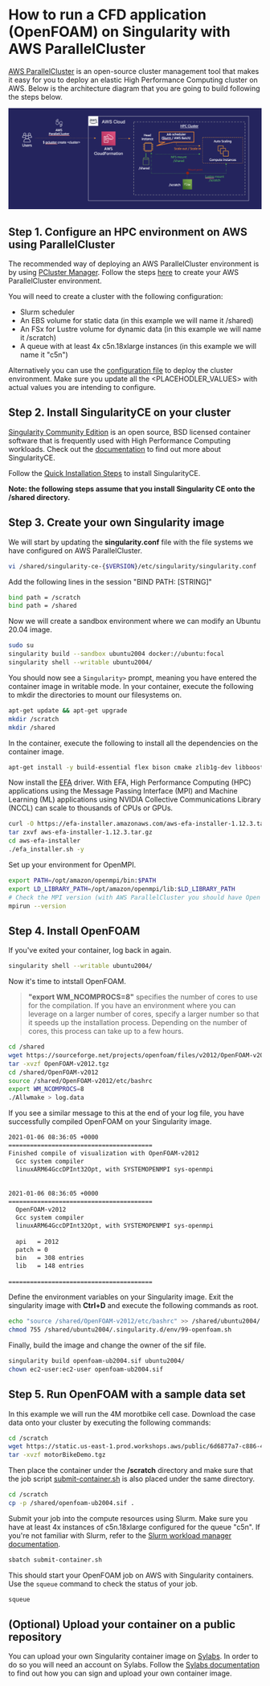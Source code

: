 # How to run a CFD application (OpenFOAM) on Singularity with AWS ParallelCluster
 
[AWS ParallelCluster](https://aws.amazon.com/hpc/parallelcluster/) is an open-source cluster management tool that makes it easy for you to deploy an elastic High Performance Computing cluster on AWS. Below is the architecture diagram that you are going to build following the steps below. 

![My Image](images/ParallelCluster-diagram.png)

## Step 1. Configure an HPC environment on AWS using ParallelCluster

The recommended way of deploying an AWS ParallelCluster environment is by using [PCluster Manager](https://github.com/aws-samples/pcluster-manager). 
Follow the steps [here](https://github.com/aws-samples/pcluster-manager/blob/main/README.md) to create your AWS ParallelCluster environment. 

You will need to create a cluster with the following configuration:
- Slurm scheduler  
- An EBS volume for static data (in this example we will name it /shared)
- An FSx for Lustre volume for dynamic data (in this example we will name it /scratch)
- A queue with at least 4x c5n.18xlarge instances (in this example we will name it "c5n")

Alternatively you can use the [configuration file](pcluster/pc-openfoam-singularity.yaml) to deploy the cluster environment. Make sure you update all the <PLACEHODLER_VALUES> with actual values you are intending to configure. 

## Step 2. Install SingularityCE on your cluster
[Singularity Community Edition](https://sylabs.io/singularity/) is an open source, BSD licensed container software that is frequently used with High Performance Computing workloads. 
Check out the [documentation](https://docs.sylabs.io/guides/main/user-guide/) to find out more about SingularityCE. 

Follow the [Quick Installation Steps](https://docs.sylabs.io/guides/main/user-guide/quick_start.html#quick-installation-steps) to install SingularityCE.  

**Note: the following steps assume that you install Singularity CE onto the /shared directory.**

## Step 3. Create your own Singularity image

We will start by updating the **singularity.conf** file with the file systems we have configured on AWS ParallelCluster. 

```bash
vi /shared/singularity-ce-{$VERSION}/etc/singularity/singularity.conf
```

Add the following lines in the session "BIND PATH: [STRING]"

```bash
bind path = /scratch
bind path = /shared
```
Now we will create a sandbox environment where we can modify an Ubuntu 20.04 image.  

```bash
sudo su
singularity build --sandbox ubuntu2004 docker://ubuntu:focal
singularity shell --writable ubuntu2004/
```
You should now see a `Singularity>` prompt, meaning you have entered the container image in writable mode. In your container, execute the following to mkdir the directories to mount our filesystems on.

```bash
apt-get update && apt-get upgrade
mkdir /scratch
mkdir /shared 
```
In the container, execute the following to install all the dependencies on the container image. 

```bash
apt-get install -y build-essential flex bison cmake zlib1g-dev libboost-system-dev libboost-thread-dev libopenmpi-dev openmpi-bin gnuplot libreadline-dev libncurses-dev libxt-dev qt4-dev-tools libqt4-dev libqt4-opengl-dev freeglut3-dev libqtwebkit-dev libscotch-dev libcgal-dev gcc g++ gfortran curl vim cmake wget
```

Now install the [EFA](https://aws.amazon.com/hpc/efa/) driver. With EFA, High Performance Computing (HPC) applications using the Message Passing Interface (MPI) and Machine Learning (ML) applications using NVIDIA Collective Communications Library (NCCL) can scale to thousands of CPUs or GPUs.

```bash
curl -O https://efa-installer.amazonaws.com/aws-efa-installer-1.12.3.tar.gz
tar zxvf aws-efa-installer-1.12.3.tar.gz
cd aws-efa-installer
./efa_installer.sh -y
```

Set up your environment for OpenMPI.

```bash
export PATH=/opt/amazon/openmpi/bin:$PATH
export LD_LIBRARY_PATH=/opt/amazon/openmpi/lib:$LD_LIBRARY_PATH
# Check the MPI version (with AWS ParallelCluster you should have Open MPI installed)
mpirun --version
```

## Step 4. Install OpenFOAM

If you've exited your container, log back in again. 

```bash
singularity shell --writable ubuntu2004/
```

Now it's time to intstall OpenFOAM.

> **"export WM_NCOMPROCS=8"** specifies the number of cores to use for the compilation. If you have an environment where you can leverage on a larger number of cores, specify a larger number so that it speeds up the installation process. Depending on the number of cores, this process can take up to a few hours. 

```bash
cd /shared
wget https://sourceforge.net/projects/openfoam/files/v2012/OpenFOAM-v2012.tgz
tar -xvzf OpenFOAM-v2012.tgz
cd /shared/OpenFOAM-v2012
source /shared/OpenFOAM-v2012/etc/bashrc
export WM_NCOMPROCS=8  
./Allwmake > log.data
```

If you see a similar message to this at the end of your log file, you have successfully compiled OpenFOAM on your Singularity image. 

```
2021-01-06 08:36:05 +0000
========================================
Finished compile of visualization with OpenFOAM-v2012
  Gcc system compiler
  linuxARM64GccDPInt32Opt, with SYSTEMOPENMPI sys-openmpi


2021-01-06 08:36:05 +0000
========================================
  OpenFOAM-v2012
  Gcc system compiler
  linuxARM64GccDPInt32Opt, with SYSTEMOPENMPI sys-openmpi

  api   = 2012
  patch = 0
  bin   = 308 entries
  lib   = 148 entries

========================================
```

Define the environment variables on your Singularity image. Exit the singularity image with **Ctrl+D** and execute the following commands as root.

```bash
echo "source /shared/OpenFOAM-v2012/etc/bashrc" >> /shared/ubuntu2004/.singularity.d/env/99-openfoam.sh
chmod 755 /shared/ubuntu2004/.singularity.d/env/99-openfoam.sh
```

Finally, build the image and change the owner of the sif file. 

```bash
singularity build openfoam-ub2004.sif ubuntu2004/
chown ec2-user:ec2-user openfoam-ub2004.sif
```

## Step 5. Run OpenFOAM with a sample data set

In this example we will run the 4M morotbike cell case. Download the case data onto your cluster by executing the following commands:

```bash
cd /scratch
wget https://static.us-east-1.prod.workshops.aws/public/6d6877a7-c886-44c8-9df1-cc2f5a8a60c5/static/motorBikeDemo.tgz
tar -xvzf motorBikeDemo.tgz
```

Then place the container under the **/scratch** directory and make sure that the job script [submit-container.sh](scripts/submit-container.sh) is also placed under the same directory.  

```bash
cd /scratch
cp -p /shared/openfoam-ub2004.sif .
```

Submit your job into the compute resources using Slurm. Make sure you have at least 4x instances of c5n.18xlarge configured for the queue "c5n". If you're not familiar with Slurm, refer to the [Slurm workload manager documentation](https://slurm.schedmd.com/).

```bash
sbatch submit-container.sh
```
This should start your OpenFOAM job on AWS with Singularity containers. Use the `squeue` command to check the status of your job. 

```bash
squeue
```

## (Optional) Upload your container on a public repository

You can upload your own Singularity container image on [Sylabs](https://cloud.sylabs.io/). In order to do so you will need an account on Sylabs. Follow the [Sylabs documentation](https://sylabs.io/docs/) to find out how you can sign and upload your own container image. 
